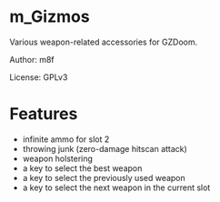 # m_Gizmos

Various weapon-related accessories for GZDoom.

Author: m8f

License: GPLv3

# Features

- infinite ammo for slot 2
- throwing junk (zero-damage hitscan attack)
- weapon holstering
- a key to select the best weapon
- a key to select the previously used weapon
- a key to select the next weapon in the current slot

